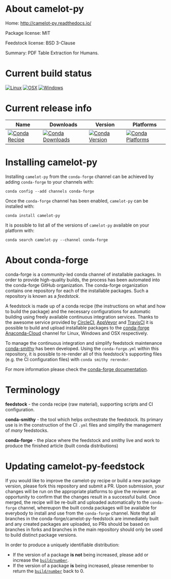 About camelot-py
================

Home: http://camelot-py.readthedocs.io/

Package license: MIT

Feedstock license: BSD 3-Clause

Summary: PDF Table Extraction for Humans.



Current build status
====================

[![Linux](https://img.shields.io/circleci/project/github/conda-forge/camelot-py-feedstock/master.svg?label=Linux)](https://circleci.com/gh/conda-forge/camelot-py-feedstock)
[![OSX](https://img.shields.io/travis/conda-forge/camelot-py-feedstock/master.svg?label=macOS)](https://travis-ci.org/conda-forge/camelot-py-feedstock)
[![Windows](https://img.shields.io/appveyor/ci/conda-forge/camelot-py-feedstock/master.svg?label=Windows)](https://ci.appveyor.com/project/conda-forge/camelot-py-feedstock/branch/master)

Current release info
====================

| Name | Downloads | Version | Platforms |
| --- | --- | --- | --- |
| [![Conda Recipe](https://img.shields.io/badge/recipe-camelot--py-green.svg)](https://anaconda.org/conda-forge/camelot-py) | [![Conda Downloads](https://img.shields.io/conda/dn/conda-forge/camelot-py.svg)](https://anaconda.org/conda-forge/camelot-py) | [![Conda Version](https://img.shields.io/conda/vn/conda-forge/camelot-py.svg)](https://anaconda.org/conda-forge/camelot-py) | [![Conda Platforms](https://img.shields.io/conda/pn/conda-forge/camelot-py.svg)](https://anaconda.org/conda-forge/camelot-py) |

Installing camelot-py
=====================

Installing `camelot-py` from the `conda-forge` channel can be achieved by adding `conda-forge` to your channels with:

```
conda config --add channels conda-forge
```

Once the `conda-forge` channel has been enabled, `camelot-py` can be installed with:

```
conda install camelot-py
```

It is possible to list all of the versions of `camelot-py` available on your platform with:

```
conda search camelot-py --channel conda-forge
```


About conda-forge
=================

conda-forge is a community-led conda channel of installable packages.
In order to provide high-quality builds, the process has been automated into the
conda-forge GitHub organization. The conda-forge organization contains one repository
for each of the installable packages. Such a repository is known as a *feedstock*.

A feedstock is made up of a conda recipe (the instructions on what and how to build
the package) and the necessary configurations for automatic building using freely
available continuous integration services. Thanks to the awesome service provided by
[CircleCI](https://circleci.com/), [AppVeyor](https://www.appveyor.com/)
and [TravisCI](https://travis-ci.org/) it is possible to build and upload installable
packages to the [conda-forge](https://anaconda.org/conda-forge)
[Anaconda-Cloud](https://anaconda.org/) channel for Linux, Windows and OSX respectively.

To manage the continuous integration and simplify feedstock maintenance
[conda-smithy](https://github.com/conda-forge/conda-smithy) has been developed.
Using the ``conda-forge.yml`` within this repository, it is possible to re-render all of
this feedstock's supporting files (e.g. the CI configuration files) with ``conda smithy rerender``.

For more information please check the [conda-forge documentation](https://conda-forge.org/docs/).

Terminology
===========

**feedstock** - the conda recipe (raw material), supporting scripts and CI configuration.

**conda-smithy** - the tool which helps orchestrate the feedstock.
                   Its primary use is in the construction of the CI ``.yml`` files
                   and simplify the management of *many* feedstocks.

**conda-forge** - the place where the feedstock and smithy live and work to
                  produce the finished article (built conda distributions)


Updating camelot-py-feedstock
=============================

If you would like to improve the camelot-py recipe or build a new
package version, please fork this repository and submit a PR. Upon submission,
your changes will be run on the appropriate platforms to give the reviewer an
opportunity to confirm that the changes result in a successful build. Once
merged, the recipe will be re-built and uploaded automatically to the
`conda-forge` channel, whereupon the built conda packages will be available for
everybody to install and use from the `conda-forge` channel.
Note that all branches in the conda-forge/camelot-py-feedstock are
immediately built and any created packages are uploaded, so PRs should be based
on branches in forks and branches in the main repository should only be used to
build distinct package versions.

In order to produce a uniquely identifiable distribution:
 * If the version of a package **is not** being increased, please add or increase
   the [``build/number``](https://conda.io/docs/user-guide/tasks/build-packages/define-metadata.html#build-number-and-string).
 * If the version of a package **is** being increased, please remember to return
   the [``build/number``](https://conda.io/docs/user-guide/tasks/build-packages/define-metadata.html#build-number-and-string)
   back to 0.
